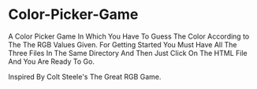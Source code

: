 # Color-Picker-Game
A Color Picker Game In Which You Have To Guess The Color According to The The RGB Values Given.
For Getting Started You Must Have All The Three Files In The Same Directory And Then Just Click On The HTML File And You Are Ready To Go.

Inspired By Colt Steele's The Great RGB Game.
